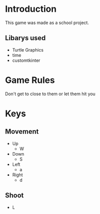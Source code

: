 # Introduction
This game was made as a school project.

## Libarys used
- Turtle Graphics
- time
- customtkinter

# Game Rules
Don't get to close to them or let them hit you

# Keys
## Movement
- Up
  - W
- Down
  - S
- Left
  - a
- Right
  - d
## Shoot
- L
